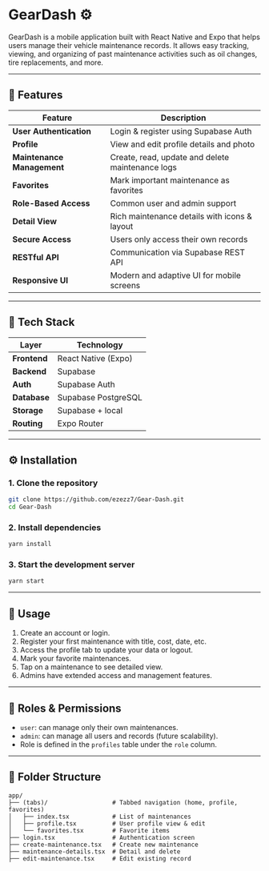 
# GearDash ⚙️

GearDash is a mobile application built with React Native and Expo that helps users manage their vehicle maintenance records. It allows easy tracking, viewing, and organizing of past maintenance activities such as oil changes, tire replacements, and more.

---
 
## 📲 Features

| Feature                        | Description                                      |
|-------------------------------|--------------------------------------------------|
| **User Authentication**       | Login & register using Supabase Auth            |
| **Profile**                   | View and edit profile details and photo         |
| **Maintenance Management**    | Create, read, update and delete maintenance logs|
| **Favorites**                 | Mark important maintenance as favorites         |
| **Role-Based Access**         | Common user and admin support                   |
| **Detail View**               | Rich maintenance details with icons & layout    |
| **Secure Access**             | Users only access their own records             |
| **RESTful API**               | Communication via Supabase REST API             |
| **Responsive UI**             | Modern and adaptive UI for mobile screens       |

---

## 🧱 Tech Stack

| Layer         | Technology             |
|---------------|------------------------|
| **Frontend**  | React Native (Expo)    |
| **Backend**   | Supabase               |
| **Auth**      | Supabase Auth          |
| **Database**  | Supabase PostgreSQL    |
| **Storage**   | Supabase + local       |
| **Routing**   | Expo Router            |

---

## ⚙️ Installation

### 1. **Clone the repository**

```bash
git clone https://github.com/ezezz7/Gear-Dash.git
cd Gear-Dash
````

### 2. **Install dependencies**

```bash
yarn install
```

### 3. **Start the development server**

```bash
yarn start
```

---

## 🧪 Usage

1. Create an account or login.
2. Register your first maintenance with title, cost, date, etc.
3. Access the profile tab to update your data or logout.
4. Mark your favorite maintenances.
5. Tap on a maintenance to see detailed view.
6. Admins have extended access and management features.

---

## 🔐 Roles & Permissions

* `user`: can manage only their own maintenances.
* `admin`: can manage all users and records (future scalability).
* Role is defined in the `profiles` table under the `role` column.

---

## 🧩 Folder Structure

```
app/
├── (tabs)/                  # Tabbed navigation (home, profile, favorites)
│   ├── index.tsx            # List of maintenances
│   ├── profile.tsx          # User profile view & edit
│   └── favorites.tsx        # Favorite items
├── login.tsx                # Authentication screen
├── create-maintenance.tsx   # Create new maintenance
├── maintenance-details.tsx  # Detail and delete
├── edit-maintenance.tsx     # Edit existing record
```


